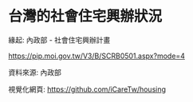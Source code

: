 # 台灣的社會住宅興辦狀況

緣起: 內政部 - 社會住宅興辦計畫

https://pip.moi.gov.tw/V3/B/SCRB0501.aspx?mode=4

資料來源: 內政部

視覺化網頁: https://github.com/iCareTw/housing
